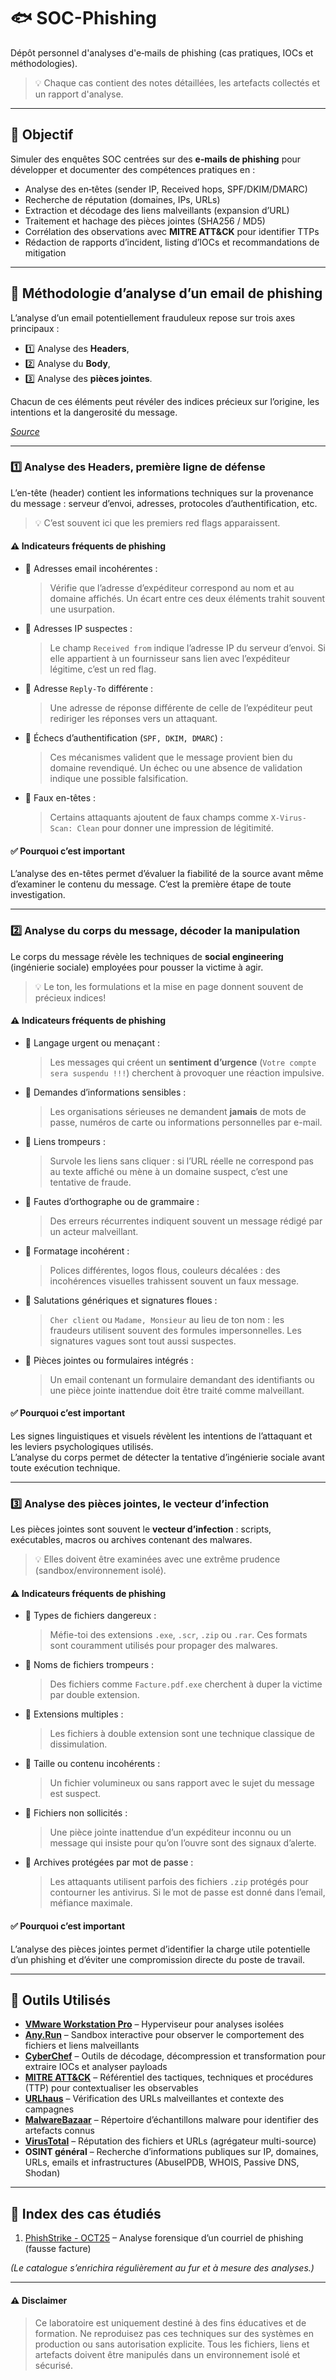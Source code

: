 # 🐟 SOC-Phishing
Dépôt personnel d'analyses d'e‑mails de phishing (cas pratiques, IOCs et méthodologies).  
> 💡 Chaque cas contient des notes détaillées, les artefacts collectés et un rapport d'analyse.  

---

## 🎯 Objectif
Simuler des enquêtes SOC centrées sur des **e‑mails de phishing** pour développer et documenter des compétences pratiques en :
- Analyse des en‑têtes (sender IP, Received hops, SPF/DKIM/DMARC)  
- Recherche de réputation (domaines, IPs, URLs)  
- Extraction et décodage des liens malveillants (expansion d’URL)  
- Traitement et hachage des pièces jointes (SHA256 / MD5)  
- Corrélation des observations avec **MITRE ATT&CK** pour identifier TTPs  
- Rédaction de rapports d’incident, listing d’IOCs et recommandations de mitigation


---

## 📧 Méthodologie d’analyse d’un email de phishing

L’analyse d’un email potentiellement frauduleux repose sur trois axes principaux :  
- 1️⃣ Analyse des **Headers**,  
- 2️⃣ Analyse du **Body**,  
- 3️⃣ Analyse des **pièces jointes**.  

Chacun de ces éléments peut révéler des indices précieux sur l’origine, les intentions et la dangerosité du message.

*[Source](https://keepnetlabs.com/blog/step-by-step-phishing-email-analysis)*



---

### 1️⃣ Analyse des Headers, première ligne de défense

L’en-tête (header) contient les informations techniques sur la provenance du message : serveur d’envoi, adresses, protocoles d’authentification, etc.  
  > 💡 C’est souvent ici que les premiers red flags apparaissent.  




#### ⚠️ Indicateurs fréquents de phishing

- 🚩 Adresses email incohérentes :  
  > Vérifie que l’adresse d’expéditeur correspond au nom et au domaine affichés. Un écart entre ces deux éléments trahit souvent une usurpation.   

- 🚩 Adresses IP suspectes :  
  > Le champ `Received from` indique l’adresse IP du serveur d’envoi. Si elle appartient à un fournisseur sans lien avec l’expéditeur légitime, c’est un red flag.  
  
- 🚩 Adresse `Reply-To` différente : 
  > Une adresse de réponse différente de celle de l’expéditeur peut rediriger les réponses vers un attaquant.  
  
- 🚩 Échecs d’authentification (`SPF, DKIM, DMARC`) : 
  > Ces mécanismes valident que le message provient bien du domaine revendiqué. Un échec ou une absence de validation indique une possible falsification.  
  
- 🚩 Faux en-têtes : 
  > Certains attaquants ajoutent de faux champs comme `X-Virus-Scan: Clean` pour donner une impression de légitimité.  




#### ✅ Pourquoi c’est important  
L’analyse des en-têtes permet d’évaluer la fiabilité de la source avant même d’examiner le contenu du message. C’est la première étape de toute investigation.





---

### 2️⃣ Analyse du corps du message, décoder la manipulation

Le corps du message révèle les techniques de **social engineering** (ingénierie sociale) employées pour pousser la victime à agir.  
> 💡 Le ton, les formulations et la mise en page donnent souvent de précieux indices!  




#### ⚠️ Indicateurs fréquents de phishing

- 🚩 Langage urgent ou menaçant :
  > Les messages qui créent un **sentiment d’urgence** (`Votre compte sera suspendu !!!`) cherchent à provoquer une réaction impulsive. 

- 🚩 Demandes d’informations sensibles :
  > Les organisations sérieuses ne demandent **jamais** de mots de passe, numéros de carte ou informations personnelles par e-mail.  

- 🚩 Liens trompeurs :
  > Survole les liens sans cliquer : si l’URL réelle ne correspond pas au texte affiché ou mène à un domaine suspect, c’est une tentative de fraude.  

- 🚩 Fautes d’orthographe ou de grammaire :
  > Des erreurs récurrentes indiquent souvent un message rédigé par un acteur malveillant.  

- 🚩 Formatage incohérent :
  > Polices différentes, logos flous, couleurs décalées : des incohérences visuelles trahissent souvent un faux message.  

- 🚩 Salutations génériques et signatures floues :
  > `Cher client` ou `Madame, Monsieur` au lieu de ton nom : les fraudeurs utilisent souvent des formules impersonnelles. Les signatures vagues sont tout aussi suspectes.   

- 🚩 Pièces jointes ou formulaires intégrés :
  > Un email contenant un formulaire demandant des identifiants ou une pièce jointe inattendue doit être traité comme malveillant.  




#### ✅ Pourquoi c’est important  
Les signes linguistiques et visuels révèlent les intentions de l’attaquant et les leviers psychologiques utilisés.  
L’analyse du corps permet de détecter la tentative d’ingénierie sociale avant toute exécution technique.





---

### 3️⃣ Analyse des pièces jointes, le vecteur d’infection

Les pièces jointes sont souvent le **vecteur d’infection** : scripts, exécutables, macros ou archives contenant des malwares.  
> 💡 Elles doivent être examinées avec une extrême prudence (sandbox/environnement isolé).  




#### ⚠️ Indicateurs fréquents de phishing

- 🚩 Types de fichiers dangereux :  
  > Méfie-toi des extensions `.exe`, `.scr`, `.zip` ou `.rar`. Ces formats sont couramment utilisés pour propager des malwares.  

- 🚩 Noms de fichiers trompeurs :  
  > Des fichiers comme `Facture.pdf.exe` cherchent à duper la victime par double extension.  
  
- 🚩 Extensions multiples :  
  > Les fichiers à double extension sont une technique classique de dissimulation.  
  
- 🚩 Taille ou contenu incohérents :  
  > Un fichier volumineux ou sans rapport avec le sujet du message est suspect.  
  
- 🚩 Fichiers non sollicités :  
  > Une pièce jointe inattendue d’un expéditeur inconnu ou un message qui insiste pour qu’on l’ouvre sont des signaux d’alerte.  
  
- 🚩 Archives protégées par mot de passe :  
  > Les attaquants utilisent parfois des fichiers `.zip` protégés pour contourner les antivirus. Si le mot de passe est donné dans l’email, méfiance maximale.  





#### ✅ Pourquoi c’est important  
L’analyse des pièces jointes permet d’identifier la charge utile potentielle d’un phishing et d’éviter une compromission directe du poste de travail.






---


## 🧰 Outils Utilisés
- **[VMware Workstation Pro](https://www.vmware.com/products/desktop-hypervisor/workstation-and-fusion)** – Hyperviseur pour analyses isolées  
- **[Any.Run](https://any.run/)** – Sandbox interactive pour observer le comportement des fichiers et liens malveillants  
- **[CyberChef](https://gchq.github.io/CyberChef/)** – Outils de décodage, décompression et transformation pour extraire IOCs et analyser payloads  
- **[MITRE ATT&CK](https://attack.mitre.org/)** – Référentiel des tactiques, techniques et procédures (TTP) pour contextualiser les observables
- **[URLhaus](https://urlhaus.abuse.ch/)** – Vérification des URLs malveillantes et contexte des campagnes  
- **[MalwareBazaar](https://bazaar.abuse.ch/)** – Répertoire d’échantillons malware pour identifier des artefacts connus  
- **[VirusTotal](https://www.virustotal.com/gui/home/url)** – Réputation des fichiers et URLs (agrégateur multi-source)  
- **OSINT général** – Recherche d’informations publiques sur IP, domaines, URLs, emails et infrastructures (AbuseIPDB, WHOIS, Passive DNS, Shodan)



---

## 📂 Index des cas étudiés
1. [PhishStrike - OCT25](PhishStrike.md) – Analyse forensique d’un courriel de phishing (fausse facture)

*(Le catalogue s’enrichira régulièrement au fur et à mesure des analyses.)*


---

#### ⚠️ Disclaimer
> Ce laboratoire est uniquement destiné à des fins éducatives et de formation. Ne reproduisez pas ces techniques sur des systèmes en production ou sans autorisation explicite. Tous les fichiers, liens et artefacts doivent être manipulés dans un environnement isolé et sécurisé.

